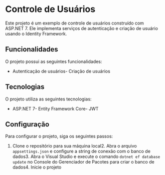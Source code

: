 # Controle de Usuários
Este projeto é um exemplo de controle de usuários construído com ASP.NET 7. Ele implementa serviços de autenticação e criação de usuário usando o Identity Framework.
## Funcionalidades
O projeto possui as seguintes funcionalidades:
- Autenticação de usuários- Criação de usuários
## Tecnologias
O projeto utiliza as seguintes tecnologias:
- ASP.NET 7- Entity Framework Core- JWT
## Configuração
Para configurar o projeto, siga os seguintes passos:
1. Clone o repositório para sua máquina local2. Abra o arquivo `appsettings.json` e configure a string de conexão com o banco de dados3. Abra o Visual Studio e execute o comando `dotnet ef database update` no Console do Gerenciador de Pacotes para criar o banco de dados4. Inicie o projeto



